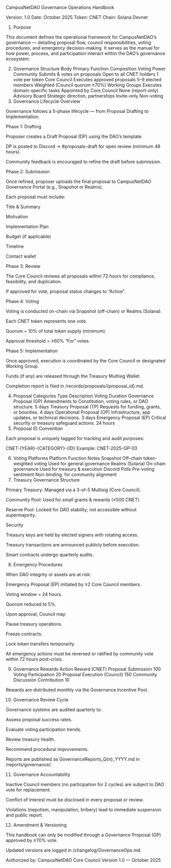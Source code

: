 CampusNetDAO Governance Operations Handbook

Version: 1.0
Date: October 2025
Token: CNET
Chain: Solana Devnet

1. Purpose

This document defines the operational framework for CampusNetDAO’s governance — detailing proposal flow, council responsibilities, voting procedures, and emergency decision-making.
It serves as the manual for how power, process, and participation interact within the DAO’s governance ecosystem.

2. Governance Structure
Body	Primary Function	Composition	Voting Power
Community	Submits & votes on proposals	Open to all CNET holders	1 vote per token
Core Council	Executes approved proposals	5–9 elected members	Weighted (Council quorum ≥70%)
Working Groups	Executes domain-specific tasks	Appointed by Core Council	None (report-only)
Advisory Board	Strategic direction, partnerships	Invite-only	Non-voting
3. Governance Lifecycle Overview

Governance follows a 5-phase lifecycle — from Proposal Drafting to Implementation.

Phase 1: Drafting

Proposer creates a Draft Proposal (DP) using the DAO’s template.

DP is posted to Discord → #proposals-draft for open review (minimum 48 hours).

Community feedback is encouraged to refine the draft before submission.

Phase 2: Submission

Once refined, proposer uploads the final proposal to CampusNetDAO Governance Portal (e.g., Snapshot or Realms).

Each proposal must include:

Title & Summary

Motivation

Implementation Plan

Budget (if applicable)

Timeline

Contact wallet

Phase 3: Review

The Core Council reviews all proposals within 72 hours for compliance, feasibility, and duplication.

If approved for vote, proposal status changes to “Active”.

Phase 4: Voting

Voting is conducted on-chain via Snapshot (off-chain) or Realms (Solana).

Each CNET token represents one vote.

Quorum = 10% of total token supply (minimum).

Approval threshold = ≥60% “For” votes.

Phase 5: Implementation

Once approved, execution is coordinated by the Core Council or designated Working Group.

Funds (if any) are released through the Treasury Multisig Wallet.

Completion report is filed in /records/proposals/{proposal_id}.md.

4. Proposal Categories
Type	Description	Voting Duration
Governance Proposal (GP)	Amendments to Constitution, voting rules, or DAO structure.	5 days
Treasury Proposal (TP)	Requests for funding, grants, or bounties.	4 days
Operational Proposal (OP)	Infrastructure, app updates, or technical decisions.	3 days
Emergency Proposal (EP)	Critical security or treasury safeguard actions.	24 hours
5. Proposal ID Convention

Each proposal is uniquely tagged for tracking and audit purposes:

CNET-{YEAR}-{CATEGORY}-{ID}
Example: CNET-2025-GP-03

6. Voting Platforms
Platform	Function	Notes
Snapshot	Off-chain token-weighted voting	Used for general governance
Realms (Solana)	On-chain governance	Used for treasury & execution
Discord Polls	Pre-voting sentiment	Non-binding; for community alignment
7. Treasury Governance
Structure

Primary Treasury: Managed via a 3-of-5 Multisig (Core Council).

Community Pool: Used for small grants & rewards (≤500 CNET).

Reserve Pool: Locked for DAO stability; not accessible without supermajority.

Security

Treasury keys are held by elected signers with rotating access.

Treasury transactions are announced publicly before execution.

Smart contracts undergo quarterly audits.

8. Emergency Procedures

When DAO integrity or assets are at risk:

Emergency Proposal (EP) initiated by ≥2 Core Council members.

Voting window = 24 hours.

Quorum reduced to 5%.

Upon approval, Council may:

Pause treasury operations.

Freeze contracts.

Lock token transfers temporarily.

All emergency actions must be reversed or ratified by community vote within 72 hours post-crisis.

9. Governance Rewards
Action	Reward (CNET)
Proposal Submission	100
Voting Participation	20
Proposal Execution (Council)	150
Community Discussion Contribution	10

Rewards are distributed monthly via the Governance Incentive Pool.

10. Governance Review Cycle

Governance systems are audited quarterly to:

Assess proposal success rates.

Evaluate voting participation trends.

Review treasury health.

Recommend procedural improvements.

Reports are published as GovernanceReports_Q{n}_YYYY.md in /reports/governance/.

11. Governance Accountability

Inactive Council members (no participation for 2 cycles) are subject to DAO vote for replacement.

Conflict of Interest must be disclosed in every proposal or review.

Violations (nepotism, manipulation, bribery) lead to immediate suspension and public report.

12. Amendment & Versioning

This handbook can only be modified through a Governance Proposal (GP) approved by ≥70% vote.

Updated versions are logged in /changelog/GovernanceOps.md.

Authorized by:
CampusNetDAO Core Council
Version 1.0 — October 2025
